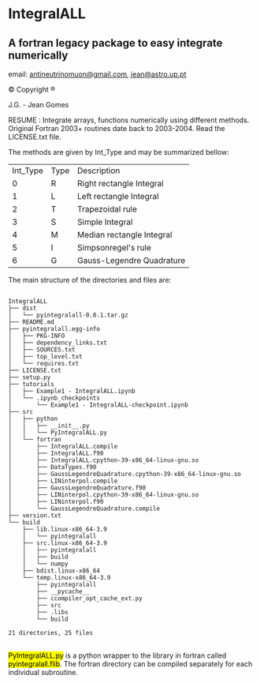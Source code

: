 # IntegralALL
##  A fortran legacy package to easy integrate numerically
email: antineutrinomuon@gmail.com, jean@astro.up.pt

© Copyright ®

J.G. - Jean Gomes

RESUME : Integrate arrays, functions numerically using different
methods. Original Fortran 2003+ routines date back to 2003-2004. Read the
LICENSE.txt file.

The methods are given by Int_Type and may be summarized bellow:


<table>
<tr><td>Int_Type</td><td>Type</td><td>Description</td></tr>
<tr><td>0<td>R</td><td>Right rectangle Integral  </td></tr>
<tr><td>1<td>L</td><td>Left rectangle Integral   </td></tr>
<tr><td>2<td>T</td><td>Trapezoidal rule          </td></tr>
<tr><td>3<td>S</td><td>Simple Integral           </td></tr>
<tr><td>4<td>M</td><td>Median rectangle Integral </td></tr>
<tr><td>5<td>I</td><td>Simpsonregel's rule       </td></tr>
<tr><td>6<td>G</td><td>Gauss-Legendre Quadrature </td></tr>
</table>

The main structure of the directories and files are:

<pre>
<code>
IntegralALL
├── dist
│   └── pyintegralall-0.0.1.tar.gz
├── README.md
├── pyintegralall.egg-info
│   ├── PKG-INFO
│   ├── dependency_links.txt
│   ├── SOURCES.txt
│   ├── top_level.txt
│   └── requires.txt
├── LICENSE.txt
├── setup.py
├── tutorials
│   ├── Example1 - IntegralALL.ipynb
│   └── .ipynb_checkpoints
│       └── Example1 - IntegralALL-checkpoint.ipynb
├── src
│   ├── python
│   │   ├── __init__.py
│   │   └── PyIntegralALL.py
│   └── fortran
│       ├── IntegralALL.compile
│       ├── IntegralALL.f90
│       ├── IntegralALL.cpython-39-x86_64-linux-gnu.so
│       ├── DataTypes.f90
│       ├── GaussLegendreQuadrature.cpython-39-x86_64-linux-gnu.so
│       ├── LINinterpol.compile
│       ├── GaussLegendreQuadrature.f90
│       ├── LINinterpol.cpython-39-x86_64-linux-gnu.so
│       ├── LINinterpol.f90
│       └── GaussLegendreQuadrature.compile
├── version.txt
└── build
    ├── lib.linux-x86_64-3.9
    │   └── pyintegralall
    ├── src.linux-x86_64-3.9
    │   ├── pyintegralall
    │   ├── build
    │   └── numpy
    ├── bdist.linux-x86_64
    └── temp.linux-x86_64-3.9
        ├── pyintegralall
        ├── __pycache__
        ├── ccompiler_opt_cache_ext.py
        ├── src
        ├── .libs
        └── build

21 directories, 25 files
</code>
</pre>

<mark>PyIntegralALL.py</mark> is a python wrapper to the library in fortran
called <mark>pyintegralall.flib</mark>. The fortran directory can be compiled
separately for each individual subroutine.

